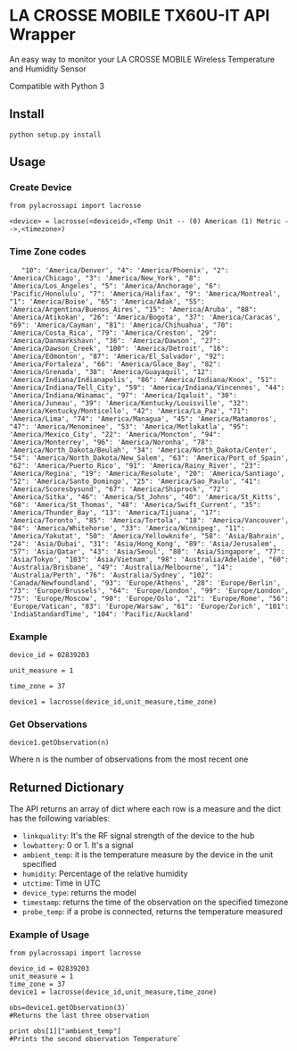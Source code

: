 # LA CROSSE MOBILE TX60U-IT API Wrapper

An easy way to monitor your LA CROSSE MOBILE Wireless Temperature and Humidity Sensor

Compatible with Python 3

## Install

`python setup.py install`

## Usage

### Create Device

`from pylacrossapi import lacrosse`

`<device> = lacrosse(<deviceid>,<Temp Unit -- (0) American (1) Metric -->,<timezone>)`

### Time Zone codes
`   "10": 'America/Denver', "4": 'America/Phoenix', "2": 'America/Chicago', "3": 'America/New_York',
    "8": 'America/Los_Angeles', "5": 'America/Anchorage', "6": 'Pacific/Honolulu', "7": 'America/Halifax',
    "9": 'America/Montreal', "1": 'America/Boise', "65": 'America/Adak', "55": 'America/Argentina/Buenos_Aires',
    "15": 'America/Aruba', "88": 'America/Atikokan', "26": 'America/Bogota', "37": 'America/Caracas',
    "69": 'America/Cayman', "81": 'America/Chihuahua', "70": 'America/Costa_Rica', "79": 'America/Creston',
    "29": 'America/Danmarkshavn', "36": 'America/Dawson', "27": 'America/Dawson_Creek', "100": 'America/Detroit',
    "16": 'America/Edmonton', "87": 'America/El_Salvador', "92": 'America/Fortaleza', "66": 'America/Glace_Bay',
    "82": 'America/Grenada', "38": 'America/Guayaquil', "12": 'America/Indiana/Indianapolis',
    "86": 'America/Indiana/Knox', "51": 'America/Indiana/Tell_City', "59": 'America/Indiana/Vincennes',
    "44": 'America/Indiana/Winamac', "97": 'America/Iqaluit', "30": 'America/Juneau',
    "39": 'America/Kentucky/Louisville',
    "32": 'America/Kentucky/Monticello', "42": 'America/La_Paz', "71": 'America/Lima', "74": 'America/Managua',
    "45": 'America/Matamoros', "47": 'America/Menominee', "53": 'America/Metlakatla', "95": 'America/Mexico_City',
    "22": 'America/Moncton', "94": 'America/Monterrey', "96": 'America/Noronha',
    "78": 'America/North_Dakota/Beulah',
    "34": 'America/North_Dakota/Center', "54": 'America/North_Dakota/New_Salem', "63": 'America/Port_of_Spain',
    "62": 'America/Puerto_Rico', "91": 'America/Rainy_River', "23": 'America/Regina', "19": 'America/Resolute',
    "20": 'America/Santiago', "52": 'America/Santo_Domingo', "25": 'America/Sao_Paulo',
    "41": 'America/Scoresbysund',
    "67": 'America/Shiprock', "72": 'America/Sitka', "46": 'America/St_Johns', "40": 'America/St_Kitts',
    "68": 'America/St_Thomas', "48": 'America/Swift_Current', "35": 'America/Thunder_Bay', "13": 'America/Tijuana',
    "17": 'America/Toronto', "85": 'America/Tortola', "18": 'America/Vancouver', "84": 'America/Whitehorse',
    "33": 'America/Winnipeg', "11": 'America/Yakutat', "50": 'America/Yellowknife', "58": 'Asia/Bahrain',
    "24": 'Asia/Dubai', "31": 'Asia/Hong_Kong', "89": 'Asia/Jerusalem', "57": 'Asia/Qatar',
    "43": 'Asia/Seoul', "80": 'Asia/Singapore', "77": 'Asia/Tokyo', "103": 'Asia/Vietnam',
    "98": 'Australia/Adelaide', "60": 'Australia/Brisbane', "49": 'Australia/Melbourne',
    "14": 'Australia/Perth', "76": 'Australia/Sydney', "102": 'Canada/Newfoundland', "93": 'Europe/Athens',
    "28": 'Europe/Berlin', "73": 'Europe/Brussels', "64": 'Europe/London', "99": 'Europe/London',
    "75": 'Europe/Moscow', "90": 'Europe/Oslo', "21": 'Europe/Rome', "56": 'Europe/Vatican',
    "83": 'Europe/Warsaw', "61": 'Europe/Zurich', "101": 'IndiaStandardTime', "104": 'Pacific/Auckland'`

### Example

`device_id = 02839203`

`unit_measure = 1`

`time_zone = 37`

`device1 = lacrosse(device_id,unit_measure,time_zone)`

### Get Observations

`device1.getObservation(n)`

Where n is the number of observations from the most recent one

## Returned Dictionary

The API returns an array of dict where each row is a measure and the dict has the following variables:

- `linkquality`: It's the RF signal strength of the device to the hub
- `lowbattery`: 0 or 1. It's a signal
- `ambient_temp`: it is the temperature measure by the device in the unit specified
- `humidity`: Percentage of the relative humidity
- `utctime`: Time in UTC
- `device_type`: returns the model
- `timestamp`: returns the time of the observation on the specified timezone
- `probe_temp`: if a probe is connected, returns the temperature measured

### Example of Usage

    from pylacrossapi import lacrosse

    device_id = 02839203
    unit_measure = 1
    time_zone = 37
    device1 = lacrosse(device_id,unit_measure,time_zone)

    obs=device1.getObservation(3)`
    #Returns the last three observation

    print obs[1]["ambient_temp"]
    #Prints the second observation Temperature`


